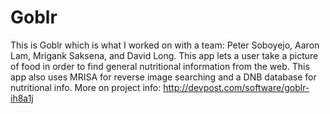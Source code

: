 # Goblr
This is Goblr which is what I worked on with a team: Peter Soboyejo, Aaron Lam, Mrigank Saksena, and David Long. 
This app lets a user take a picture of food in order to find general nutritional information from the web.
This app also uses MRISA for reverse image searching and a DNB database for nutritional info.
More on project info: http://devpost.com/software/goblr-ih8a1j
